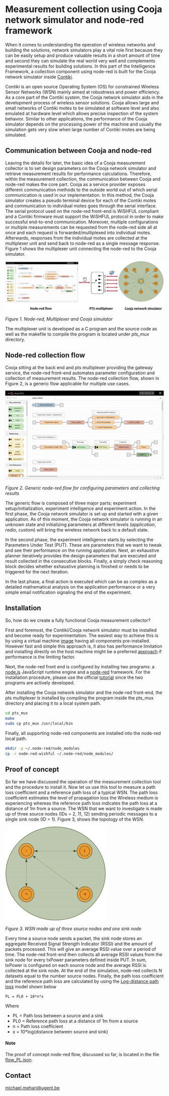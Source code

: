 # Measurement collection using Cooja network simulator and node-red framework

When it comes to understanding the operation of wireless networks and building the solutions, network simulators play a vital role first because they can be easily setup and produce valuable results in a short amount of time and second they can simulate the real world very well and complements experimental results for building solutions. In this part of the Intelligence Framework, a collection component using node-red is built for the Cooja network simulator inside [Contiki](http://www.contiki-os.org/).

Contiki is an open source Operating System (OS) for constrained Wireless Sensor Networks (WSN) mainly aimed at robustness and power efficiency. As a core part of the Contiki system, the Cooja network simulator aids in the development process of wireless sensor solutions. Cooja allows large and small networks of Contiki motes to be simulated at software level and also emulated at hardware level which allows precise inspection of the system behavior. Similar to other applications, the performance of the Cooja simulator depends on the processing power of the machine and usually the simulation gets very slow when large number of Contiki motes are being simulated.

## Communication between Cooja and node-red

Leaving the details for later, the basic idea of a Cooja measurement collector is to set design parameters on the Cooja network simulator and retrieve measurement results for performance calculations. Therefore, within the measurement collection, the communication between Cooja and node-red makes the core part. Cooja as a service provider exposes different communication methods to the outside world out of which serial communication is used in our implementation. In this method, the Cooja simulator creates a pseudo terminal device for each of the Contiki motes and communication to individual motes goes through the serial interface. The serial protocol used on the node-red front-end is WiSHFUL compliant and a Contiki firmware must support the WiSHFUL protocol in order to make successful end-to-end communication. Moreover, multiple configurations or multiple measurements can be requested from the node-red side all at once and each request is forwarded/multiplexed into individual motes. Afterwards, responses from the individual motes are collected at the multiplexer unit and send back to node-red as a single message response. Figure 1 shows the multiplexer unit connecting the node-red to the Cooja simulator.

![node-red multiplexer cooja-simulator](figures/node-red_multiplexer_cooja-simulator.png)

*Figure 1. Node-red, Multiplexer and Cooja simulator*

The multiplexer unit is developed as a C program and the source code as well as the makefile to compile the program is located under *pts_mux* directory.


## Node-red collection flow

Cooja sitting at the back end and pts multiplexer providing the gateway service, the node-red front-end automates parameter configuration and collection of measurement results. The node-red collection flow, shown in Figure 2, is a generic flow applicable for multiple use cases.

![Generic node-red flow](figures/generic_node-red_flow.png)

*Figure 2. Generic node-red flow for configuring parameters and collecting results*

The generic flow is composed of three major parts; experiment setup/initialization, experiment intelligence and experiment action. In the first phase, the Cooja network simulator is set up and started with a given application. As of this moment, the Cooja network simulator is running in an unknown state and initializing parameters at different levels (*application*, *radio*, *custom*) will bring the wireless network back to a default state.

In the second phase, the experiment intelligence starts by selecting the Parameters Under Test (PUT). These are parameters that we want to tweak and see their performance on the running application. Next, an exhaustive planner iteratively provides the design parameters that are executed and result collected in the consecutive blocks. Finally, a simply check reasoning block decides whether exhaustive planning is finished or needs to be triggered for the next iteration.

In the last phase, a final action is executed which can be as complex as a detailed mathematical analysis on the application performance or a very simple email notification signaling the end of the experiment.


## Installation

So, how do we create a fully functional Cooja measurement collector?

First and foremost, the Contiki/Cooja network simulator must be installed and become ready for experimentation. The easiest way to achieve this is by using a virtual machine [image](http://www.contiki-os.org/start.html) having all components pre-installed. However fast and simple this approach is, it also has performance limitation and installing directly on the host machine might be a preferred [approach](https://github.ugent.be/IBCN-mobile/contiki) if performance is the limiting factor.

Next, the node-red front end is configured by installing two programs: a [node.js](https://nodejs.org/) JavaScript runtime engine and a [node-red](https://nodered.org/) framework. For the installation procedure, please use the official [tutorial](https://nodered.org/docs/getting-started/installation) since the two programs are actively developed.

After installing the Cooja network simulator and the node-red front-end, the pts multiplexer is installed by compiling the program inside the pts_mux directory and placing it to a local system path.
```bash
cd pts_mux
make
sudo cp pts_mux /usr/local/bin
```

Finally, all supporting node-red components are installed into the node-red local path.
```bash
mkdir -p ~/.node-red/node_modules
cp -r node-red-wishful ~/.node-red/node_modules/
```


## Proof of concept

So far we have discussed the operation of the measurement collection tool and the procedure to install it. Now let us use this tool to measure a path loss coefficient and a reference path loss of a typical WSN. The path loss coefficient estimates the level of propagation loss the Wireless medium is experiencing whereas the reference path loss indicates the path loss at a distance of 1m from a source. The WSN that we want to investigate is made up of three source nodes (IDs = 2, 11, 12) sending periodic messages to a single sink node (ID = 1). Figure 3, shows the topology of the WSN.

![WSN](figures/WSN.png)

*Figure 3. WSN made up of three source nodes and one sink node*

Every time a source node sends a packet, the sink node stores an aggregate Received Signal Strength Indicator (RSSI) and the amount of packets processed. This will give an average RSSI value over a period of time. The node-red front-end then collects all average RSSI values from the sink node for every txPower parameters defined inside PUT. In sum, txPower is configured on each source node and the average RSSI is collected at the sink node. At the end of the simulation, node-red collects N datasets equal to the number source nodes. Finally, the path loss coefficient and the reference path loss are calculated by using the [Log-distance path loss](https://en.wikipedia.org/wiki/Log-distance_path_loss_model) model shown below

```
PL = PL0 + 10*n*x
```

Where

* PL = Path loss between a source and a sink
* PL0 = Reference path loss at a distance of 1m from a source
* n = Path loss coefficient
* x = 10*log(distance between source and sink)

#### Note
The proof of concept node-red flow, discussed so far, is located in the file [flow_PL.json](flow_PL.json).


## Contact

michael.mehari@ugent.be



